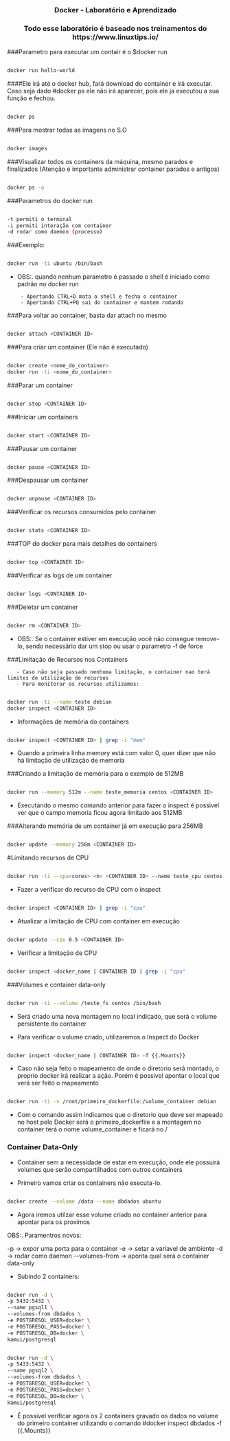 <br />
<p align="center">
  <h3 align="center"> Docker - Laboratório e Aprendizado </h3>
  <h3 align="center"> Todo esse laboratório é baseado nos treinamentos do https://www.linuxtips.io/ </h3>
</p>

###Parametro para executar um contair é o $docker run

```sh

docker run hello-world

```
####Ele irá até o docker hub, fará download do container e irá executar. Caso seja dado #docker ps ele não irá aparecer, pois ele ja executou a sua função e fechou.

```sh

docker ps

```

###Para mostrar todas as imagens no S.O

```sh

docker images

```

###Visualizar todos os containers da máquina, mesmo parados e finalizados (Atenção é importante administrar container parados e antigos)

```sh

docker ps -a

```

###Parametros do docker run

```sh

-t permiti o terminal
-i permiti interação com container
-d rodar como daemon (processo)

```

###Exemplo:

```sh

docker run -ti ubuntu /bin/bash

```

- OBS:. quando nenhum parametro é passado o shell é iniciado como padrão no docker run

       - Apertando CTRL+D mata o shell e fecha o container
       - Apertando CTRL+PQ sai do container e mantem rodando

###Para voltar ao container, basta dar attach no mesmo

```sh

docker attach <CONTAINER ID>

```

###Para criar um container (Ele não é executado)

```sh

docker create <nome_do_container>
docker run -ti <nome_do_container>

```
###Parar um container

```sh

docker stop <CONTAINER ID>

```

###Iniciar um containers

```sh

docker start <CONTAINER ID>

```

###Pausar um container

```sh

docker pause <CONTAINER ID>

```

###Despausar um container

```sh

docker unpause <CONTAINER ID>

```

###Verificar os recursos consumidos pelo container

```sh

docker stats <CONTAINER ID>

```

###TOP do docker para mais detalhes do containers

```sh

docker top <CONTAINER ID>

```

###Verificar as logs de um container

```sh

docker logs <CONTAINER ID>

```

###Deletar um container

```sh

docker rm <CONTAINER ID>

```

  - OBS:. Se o container estiver em execução você não consegue remove-lo, sendo necessário dar um stop ou usar o parametro -f de force


###Limitação de Recursos nos Containers

       - Caso não seja passado nenhuma limitação, o container nao terá limites de utilização de recursos
       - Para monitorar os recursos utilizamos:

```sh

docker run -ti --name teste debian
docker inspect <CONTAINER ID>

```
- Informações de memória do containers
  
```sh

docker inspect <CONTAINER ID> | grep -i "mem"

```
  - Quando a primeira linha memory está com valor 0, quer dizer que não há limitação de utilização de memoria

###Criando a limitação de memória para o exemplo de 512MB

```sh

docker run --memory 512m --name teste_memoria centos <CONTAINER ID>

```

  - Executando o mesmo comando anterior para fazer o inspect é possivel ver que o campo memoria ficou agora limitado aos 512MB

###Alterando memória de um container já em execução para 256MB

```sh

docker update --memory 256m <CONTAINER ID>

```
#Limitando recursos de CPU

```sh

docker run -ti --cpu<cores> <n> <CONTAINER ID> --name teste_cpu centos

```
  - Fazer a verificar do recurso de CPU com o inspect
  
```sh

docker inspect <CONTAINER ID> | grep -i "cpu"

```

  - Atualizar a limitação de CPU com container em execução

```sh

docker update --cpu 0.5 <CONTAINER ID>

```
  - Verificar a limitação de CPU

```sh

docker inspect <docker_name | CONTAINER ID | grep -i "cpu"

```
###Volumes e container data-only


```sh

docker run -ti --volume /teste_fs centos /bin/bash

```
  - Será criado uma nova montagem no local indicado, que será o volume persistente do container

  - Para verificar o volume criado, utilizaremos o Inspect do Docker

```sh

docker inspect <docker_name | CONTAINER ID> -f {{.Mounts}}

```

  - Caso não seja feito o mapeamento de onde o diretorio será montado, o proprio docker irá realizar a ação. Porém é possivel apontar o local que verá ser feito o mapeamento

```sh

docker run -ti -v /root/primeiro_dockerfile:/volume_container debian

```

  - Com o comando assim indicamos que o diretorio que deve ser mapeado no host pelo Docker será o primeiro_dockerfile e a montagem no container terá o nome volume_container e ficará no /

### Container Data-Only

  - Container sem a necessidade de estar em execução, onde ele possuirá volumes que serão compartilhados com outros containers

  - Primeiro vamos criar os containers não executa-lo.
  
```sh

docker create --volume /data --name dbdados ubuntu 

```

  - Agora iremos utilzar esse volume criado no container anterior para apontar para os proximos

OBS:. Paramentros novos:

-p -> expor uma porta para o container
-e -> setar a variavel de ambiente
-d -> rodar como daemon
--volumes-from -> aponta qual será o container data-only

  - Subindo 2 containers:

```sh

docker run -d \
-p 5432:5432 \
--name pgsql1 \
--volumes-from dbdados \
-e POSTGRESQL_USER=docker \
-e POSTGRESQL_PASS=docker \
-e POSTGRESQL_DB=docker \
kamui/postgresql

```

```sh

docker run -d \
-p 5433:5432 \
--name pgsql2 \
--volumes-from dbdados \
-e POSTGRESQL_USER=docker \
-e POSTGRESQL_PASS=docker \
-e POSTGRESQL_DB=docker \
kamui/postgresql

```

  - É possivel verificar agora os 2 containers gravado os dados no volume do primeiro container utilizando o comando #docker inspect dbdados -f {{.Mounts}}

